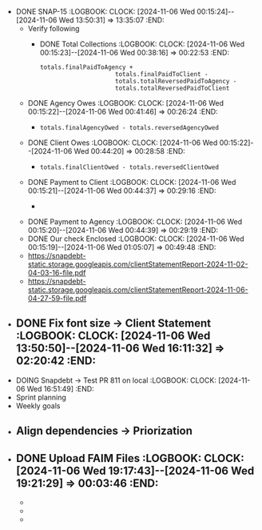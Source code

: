 - DONE SNAP-15
  :LOGBOOK:
  CLOCK: [2024-11-06 Wed 00:15:24]--[2024-11-06 Wed 13:50:31] =>  13:35:07
  :END:
	- Verify following
		- DONE Total Collections
		  :LOGBOOK:
		  CLOCK: [2024-11-06 Wed 00:15:23]--[2024-11-06 Wed 00:38:16] =>  00:22:53
		  :END:
		  
		  ```apl
		  totals.finalPaidToAgency +
		                       totals.finalPaidToClient -
		                       totals.totalReversedPaidToAgency -
		                       totals.totalReversedPaidToClient
		  ```
	- DONE Agency Owes
	  :LOGBOOK:
	  CLOCK: [2024-11-06 Wed 00:15:22]--[2024-11-06 Wed 00:41:46] =>  00:26:24
	  :END:
		- ```apl
		  totals.finalAgencyOwed - totals.reversedAgencyOwed
		  ```
	- DONE Client Owes
	  :LOGBOOK:
	  CLOCK: [2024-11-06 Wed 00:15:22]--[2024-11-06 Wed 00:44:20] =>  00:28:58
	  :END:
		- ```apl
		  totals.finalClientOwed - totals.reversedClientOwed
		  ```
	- DONE Payment to Client
	  :LOGBOOK:
	  CLOCK: [2024-11-06 Wed 00:15:21]--[2024-11-06 Wed 00:44:37] =>  00:29:16
	  :END:
		- ```apl
		  ```
	- DONE Payment to Agency
	  :LOGBOOK:
	  CLOCK: [2024-11-06 Wed 00:15:20]--[2024-11-06 Wed 00:44:39] =>  00:29:19
	  :END:
	- DONE Our check Enclosed
	  :LOGBOOK:
	  CLOCK: [2024-11-06 Wed 00:15:19]--[2024-11-06 Wed 01:05:07] =>  00:49:48
	  :END:
	- https://snapdebt-static.storage.googleapis.com/clientStatementReport-2024-11-02-04-03-16-file.pdf
	- https://snapdebt-static.storage.googleapis.com/clientStatementReport-2024-11-06-04-27-59-file.pdf
- DONE Fix font size -> Client Statement
  :LOGBOOK:
  CLOCK: [2024-11-06 Wed 13:50:50]--[2024-11-06 Wed 16:11:32] =>  02:20:42
  :END:
	-
- DOING Snapdebt -> Test PR 811 on local
  :LOGBOOK:
  CLOCK: [2024-11-06 Wed 16:51:49]
  :END:
- Sprint planning
- Weekly goals
- Align dependencies -> Priorization
	-
- DONE Upload FAIM Files
  :LOGBOOK:
  CLOCK: [2024-11-06 Wed 19:17:43]--[2024-11-06 Wed 19:21:29] =>  00:03:46
  :END:
	-
	-
	-
	-